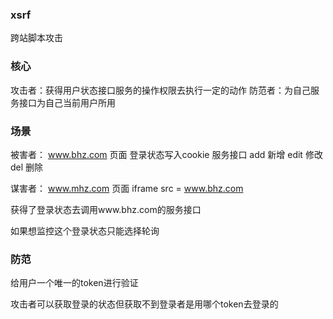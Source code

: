 ### xsrf
跨站脚本攻击

### 核心
攻击者：获得用户状态接口服务的操作权限去执行一定的动作
防范者：为自己服务接口为自己当前用户所用

### 场景

被害者：
www.bhz.com
页面
登录状态写入cookie
服务接口 
add 新增 
edit 修改 
del 删除

谋害者：
www.mhz.com 
页面
iframe src = www.bhz.com

获得了登录状态去调用www.bhz.com的服务接口

如果想监控这个登录状态只能选择轮询

### 防范

给用户一个唯一的token进行验证

攻击者可以获取登录的状态但获取不到登录者是用哪个token去登录的





